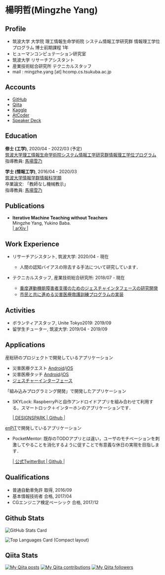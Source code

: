 # 楊明哲(Mingzhe Yang)

## Profile

- 筑波大学 大学院 理工情報生命学術院 システム情報工学研究群 情報理工学位プログラム 博士前期課程 1年
- ヒューマンコンピュテーション研究室
- 筑波大学 リサーチアシスタント
- 産業技術総合研究所 テクニカルスタッフ
- mail : mingzhe.yang [at] hcomp.cs.tsukuba.ac.jp

## Accounts

- [GitHub](https://github.com/mei28)
- [Qiita](https://qiita.com/mei28)
- [Kaggle](https://www.kaggle.com/me1kaggle)
- [AtCoder](https://atcoder.jp/users/mei28)
- [Speaker Deck](https://speakerdeck.com/mei28)

## Education

**修士 (工学)**, 2020/04 - 2022/03 (予定)  
[筑波大学理工情報生命学術院システム情報工学研究群情報理工学位プログラム](https://www.cs.tsukuba.ac.jp/)  
指導教員: [馬場雪乃](http://yukinobaba.jp/)  

**学士 (情報工学)**, 2016/04 - 2020/03  
[筑波大学情報学群情報科学類](https://www.coins.tsukuba.ac.jp/)  
卒業論文: 「教師なし機械教示」  
指導教員: [馬場雪乃](http://yukinobaba.jp/)  

<!-- ## Research -->

<!-- ## Awards -->

## Publications

- **Iterative Machine Teaching without Teachers**  
Mingzhe Yang, Yukino Baba.  
|[ arXiv ](https://arxiv.org/abs/2006.15339)|

## Work Experience

- リサーチアシスタント, 筑波大学: 2020/04 - 現在
  - 人間の認知バイアスの除去する手法について研究しています．

- テクニカルスタッフ, 産業技術総合研究所: 2018/07 - 現在
  - [重度運動機能障害者支援のためのジェスチャインタフェースの研究開発](http://gesture-interface.jp/gesture-interface/)
  - [市民と共に進める災害医療救護訓練プログラムの実装](http://www.disaster-medutainment.jp/)

## Activities

- ボランティアスタッフ, Unite Tokyo2019: 2019/09
- 留学生チューター, 筑波大学: 2019/04 - 2019/09

## Applications

産総研のプロジェクトで開発しているアプリケーション

- 災害医療クエスト [Android](https://play.google.com/store/apps/details?id=go.aist.DMQuest)/[iOS](https://apps.apple.com/jp/app/zai-hai-yi-liaoquest/id1139119937)
- 災害医療タッチ [Android](https://play.google.com/store/apps/details?id=go.aist.DMTouch)/[iOS](https://apps.apple.com/jp/app/zai-hai-yi-liaotatchi/id1139091258)
- [ジェスチャーインターフェース](http://gesture-interface.jp/download/gesture_music/)

「組み込みプログラミング開発」で開発したアプリケーション  

- SKYLock: RaspberryPiと自作アンドロイドアプリを組み合わせて利用する，スマートロック＋インターホンのアプリケーションです．  

  \|[ DESIGNSPARK ](https://www.rs-online.com/designspark/skylock-jp)\|[ Github ](https://github.com/mei28/SKY_LOCK)\|

[enPiT](https://enpit.coins.tsukuba.ac.jp/)で開発しているアプリケーション

- PocketMentor: 既存のTODOアプリとは違い，ユーザのモチベーションを刺激してやることを消化するように促すことで有意義な休日の実現を目指します．  

  \|[ 公式TwitterBot ](https://twitter.com/MentorPocket)\|[ Github ](https://github.com/enpitut2020/PocketMentor)\|


## Qualifications

- 普通自動車免許 取得, 2016/09
- 基本情報技術者 合格, 2017/04
- CGエンジニア検定ベーシック 合格, 2017/12

## Github Stats

![GitHub Stats Card](https://github-readme-stats.vercel.app/api?username=mei28&show_icons=true&count_private=true&theme=buefy)

![Top Languages Card (Compact layout)](https://github-readme-stats.vercel.app/api/top-langs/?username=mei28&layout=compact&theme=buefy)


## Qiita Stats

[![My Qiita posts](https://qiita-badge.apiapi.app/s/mei28/posts.svg)](http://qiita.com/mei28) [![My Qiita contributions](https://qiita-badge.apiapi.app/s/mei28/contributions.svg)](http://qiita.com/mei28) [![My Qiita followers](https://qiita-badge.apiapi.app/s/mei28/followers.svg)](http://qiita.com/mei28)
